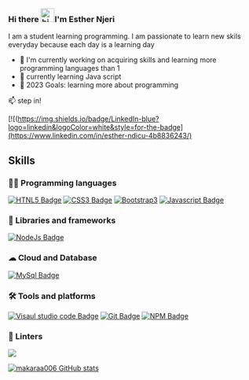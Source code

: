 <!--
**makaraa006/makaraa006** is a ✨ _special_ ✨ repository because its `README.md` (this file) appears on your GitHub profile.
-->

### Hi there <img src="https://user-images.githubusercontent.com/1303154/88677602-1635ba80-d120-11ea-84d8-d263ba5fc3c0.gif" width="28px" height="28px" alt="hi" />I'm Esther Njeri

I am a student learning programming. I am passionate to learn new skils everyday because each day is a learning day 

- 🔭 I'm currently working on acquiring skills and learning more programming languages than 1 
- 🌱 currently learning Java script 
- 🥅 2023 Goals: learning more about programming 

:mailbox: step in!

[![(https://img.shields.io/badge/LinkedIn-blue?logo=linkedin&logoColor=white&style=for-the-badge](https://www.linkedin.com/in/esther-ndicu-4b8836243/)
&nbsp;&nbsp;

  ## Skills

### 👨‍💻 Programming languages

[![HTNL5 Badge](https://img.shields.io/badge/HTML5-E34F26?style=for-the-badge&logo=html5&logoColor=white)](#) [![CSS3 Badge](https://img.shields.io/badge/CSS3-1572B6?style=for-the-badge&logo=css3&logoColor=white)](#) [![Bootstrap3](https://img.shields.io/badge/Bootstrap-563D7C?style=for-the-badge&logo=bootstrap&logoColor=white)](#) [![Javascript Badge](https://img.shields.io/badge/JavaScript-323330?style=for-the-badge&logo=javascript&logoColor=F7DF1E)](#)

### 🚀 Libraries and frameworks

 [![NodeJs Badge](https://img.shields.io/badge/Node.js-339933?style=for-the-badge&logo=nodedotjs&logoColor=white)](#)

 
 ### ☁ Cloud and Database

[![MySql Badge](https://img.shields.io/badge/MySQL-005C84?style=for-the-badge&logo=mysql&logoColor=white)](#)  

### 🛠 Tools and platforms

[![Visaul studio code Badge](https://img.shields.io/badge/Visual_Studio_Code-0078D4?style=for-the-badge&logo=visual%20studio%20code&logoColor=white)](#) [![Git Badge](https://img.shields.io/badge/GIT-E44C30?style=for-the-badge&logo=git&logoColor=white)](#) [![NPM Badge](	https://img.shields.io/badge/npm-CB3837?style=for-the-badge&logo=npm&logoColor=white)](#)

### 🧐 Linters
[![](https://img.shields.io/badge/eslint-3A33D1?style=for-the-badge&logo=eslint&logoColor=white)](#)


<!-- ### ⚒️ Stack  -->

<!-- [![Makaraa006 GitHub stats]https://github-readme-stats.vercel.app/api/top-langs/?username=makaraa006&layout=donut)](https://github.com/anuraghazra/github-readme-stats   -->

[![makaraa006 GitHub stats](https://github-readme-stats.vercel.app/api/top-langs/?username=makaraa006&langs_count=8&theme=dark&count_private=true&show_icons=true&layout=compact&hide_border=true&include_all_commits=true&&icon_color=fb8c00&title_color=FB8C00&bg_color=0d1117)](https://github.com/anuraghazra/github-readme-stats)


 <!-- [![GitHub Streak](https://github-readme-streak-stats.herokuapp.com?user=makaraa006&theme=dark&hide_border=true&ring=FB8C00&background=0d1117)](https://git.io/streak-stats) 
  -->



